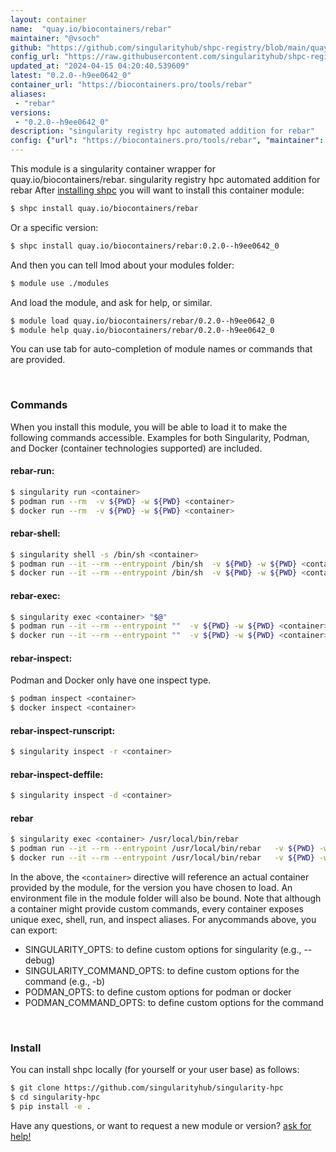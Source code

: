 ```yaml
---
layout: container
name:  "quay.io/biocontainers/rebar"
maintainer: "@vsoch"
github: "https://github.com/singularityhub/shpc-registry/blob/main/quay.io/biocontainers/rebar/container.yaml"
config_url: "https://raw.githubusercontent.com/singularityhub/shpc-registry/main/quay.io/biocontainers/rebar/container.yaml"
updated_at: "2024-04-15 04:20:40.539609"
latest: "0.2.0--h9ee0642_0"
container_url: "https://biocontainers.pro/tools/rebar"
aliases:
 - "rebar"
versions:
 - "0.2.0--h9ee0642_0"
description: "singularity registry hpc automated addition for rebar"
config: {"url": "https://biocontainers.pro/tools/rebar", "maintainer": "@vsoch", "description": "singularity registry hpc automated addition for rebar", "latest": {"0.2.0--h9ee0642_0": "sha256:974f18ad93b012ab4d71d9a2f5bb6f74eefb80372f8c4055bc6fade74c9f9da5"}, "tags": {"0.2.0--h9ee0642_0": "sha256:974f18ad93b012ab4d71d9a2f5bb6f74eefb80372f8c4055bc6fade74c9f9da5"}, "docker": "quay.io/biocontainers/rebar", "aliases": {"rebar": "/usr/local/bin/rebar"}}
---
```


This module is a singularity container wrapper for quay.io/biocontainers/rebar.
singularity registry hpc automated addition for rebar
After [installing shpc](#install) you will want to install this container module:


```bash
$ shpc install quay.io/biocontainers/rebar
```

Or a specific version:

```bash
$ shpc install quay.io/biocontainers/rebar:0.2.0--h9ee0642_0
```

And then you can tell lmod about your modules folder:

```bash
$ module use ./modules
```

And load the module, and ask for help, or similar.

```bash
$ module load quay.io/biocontainers/rebar/0.2.0--h9ee0642_0
$ module help quay.io/biocontainers/rebar/0.2.0--h9ee0642_0
```

You can use tab for auto-completion of module names or commands that are provided.

<br>

### Commands

When you install this module, you will be able to load it to make the following commands accessible.
Examples for both Singularity, Podman, and Docker (container technologies supported) are included.

#### rebar-run:

```bash
$ singularity run <container>
$ podman run --rm  -v ${PWD} -w ${PWD} <container>
$ docker run --rm  -v ${PWD} -w ${PWD} <container>
```

#### rebar-shell:

```bash
$ singularity shell -s /bin/sh <container>
$ podman run --it --rm --entrypoint /bin/sh  -v ${PWD} -w ${PWD} <container>
$ docker run --it --rm --entrypoint /bin/sh  -v ${PWD} -w ${PWD} <container>
```

#### rebar-exec:

```bash
$ singularity exec <container> "$@"
$ podman run --it --rm --entrypoint ""  -v ${PWD} -w ${PWD} <container> "$@"
$ docker run --it --rm --entrypoint ""  -v ${PWD} -w ${PWD} <container> "$@"
```

#### rebar-inspect:

Podman and Docker only have one inspect type.

```bash
$ podman inspect <container>
$ docker inspect <container>
```

#### rebar-inspect-runscript:

```bash
$ singularity inspect -r <container>
```

#### rebar-inspect-deffile:

```bash
$ singularity inspect -d <container>
```


#### rebar

```bash
$ singularity exec <container> /usr/local/bin/rebar
$ podman run --it --rm --entrypoint /usr/local/bin/rebar   -v ${PWD} -w ${PWD} <container> -c " $@"
$ docker run --it --rm --entrypoint /usr/local/bin/rebar   -v ${PWD} -w ${PWD} <container> -c " $@"
```



In the above, the `<container>` directive will reference an actual container provided
by the module, for the version you have chosen to load. An environment file in the
module folder will also be bound. Note that although a container
might provide custom commands, every container exposes unique exec, shell, run, and
inspect aliases. For anycommands above, you can export:

 - SINGULARITY_OPTS: to define custom options for singularity (e.g., --debug)
 - SINGULARITY_COMMAND_OPTS: to define custom options for the command (e.g., -b)
 - PODMAN_OPTS: to define custom options for podman or docker
 - PODMAN_COMMAND_OPTS: to define custom options for the command

<br>

### Install

You can install shpc locally (for yourself or your user base) as follows:

```bash
$ git clone https://github.com/singularityhub/singularity-hpc
$ cd singularity-hpc
$ pip install -e .
```

Have any questions, or want to request a new module or version? [ask for help!](https://github.com/singularityhub/singularity-hpc/issues)